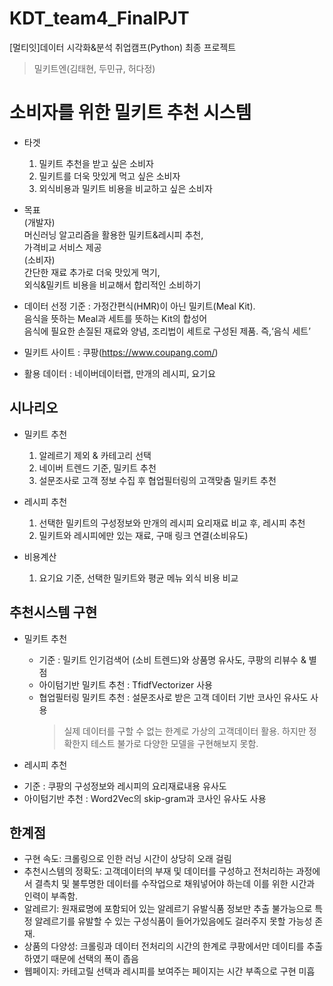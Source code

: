 # KDT_team4_FinalPJT
[멀티잇]데이터 시각화&amp;분석 취업캠프(Python) 최종 프로젝트
> 밀키트엔(김태현, 두민규, 허다정)

# 소비자를 위한 밀키트 추천 시스템

- 타겟<br>
  1. 밀키트 추천을 받고 싶은 소비자 
  2. 밀키트를 더욱 맛있게 먹고 싶은 소비자
  3. 외식비용과 밀키트 비용을 비교하고 싶은 소비자

- 목표<br>
(개발자)<br>
머신러닝 알고리즘을 활용한 밀키트&레시피 추천,<br>
가격비교 서비스 제공 <br>
(소비자) <br>
간단한 재료 추가로 더욱 맛있게 먹기, <br>
외식&밀키트 비용을 비교해서 합리적인 소비하기<br>

- 데이터 선정 기준
: 가정간편식(HMR)이 아닌 밀키트(Meal Kit).<br>
  음식을 뜻하는 Meal과 세트를 뜻하는 Kit의 합성어<br>
  음식에 필요한 손질된 재료와 양념, 조리법이 세트로 구성된 제품. 즉,‘음식 세트’

- 밀키트 사이트 : 쿠팡(https://www.coupang.com/)
- 활용 데이터 : 네이버데이터랩, 만개의 레시피, 요기요


## 시나리오
- 밀키트 추천
  1. 알레르기 제외 & 카테고리 선택
  2. 네이버 트렌드 기준, 밀키트 추천
  3. 설문조사로 고객 정보 수집 후 협업필터링의 고객맞춤 밀키트 추천

- 레시피 추천
  1. 선택한 밀키트의 구성정보와 만개의 레시피 요리재료 비교 후, 레시피 추천
  2. 밀키트와 레시피에만 있는 재료, 구매 링크 연결(소비유도)

- 비용계산
  1. 요기요 기준, 선택한 밀키트와 평균 메뉴 외식 비용 비교


## 추천시스템 구현
- 밀키트 추천<br>
  * 기준 : 밀키트 인기검색어 (소비 트렌드)와 상품명 유사도, 쿠팡의 리뷰수 & 별점
  * 아이텀기반 밀키트 추천 : TfidfVectorizer 사용
  * 협업필터링 밀키트 추천 : 설문조사로 받은 고객 데이터 기반 코사인 유사도 사용
      > 실제 데이터를 구할 수 없는 한계로 가상의 고객데이터 활용. 하지만 정확한지 테스트 불가로 다양한 모델을 구현해보지 못함.
 
- 레시피 추천<br>
 * 기준 : 쿠팡의 구성정보와 레시피의 요리재료내용 유사도
 * 아이텀기반 추천 : Word2Vec의 skip-gram과 코사인 유사도 사용


## 한계점
- 구현 속도: 크롤링으로 인한 러닝 시간이 상당히 오래 걸림
- 추천시스템의 정확도: 고객데이터의 부재 및 데이터를 구성하고 전처리하는 과정에서 결측치 및 불투명한 데이터를 수작업으로 채워넣어야 하는데 이를 위한 시간과 인력이 부족함.
- 알레르기: 원재료명에 포함되어 있는 알레르기 유발식품 정보만 추출 불가능으로 특정 알레르기를 유발할 수 있는 구성식품이 들어가있음에도 걸러주지 못할 가능성 존재.
- 상품의 다양성: 크롤링과 데이터 전처리의 시간의 한계로 쿠팡에서만 데이티를 추출하였기 때문에 선택의 폭이 좁음
- 웹페이지: 카테고릴 선택과 레시피를 보여주는 페이지는 시간 부족으로 구현 미흡
